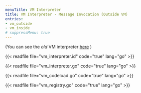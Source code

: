 ```yaml
---
menuTitle: VM Interpreter
title: VM Interpreter - Message Invocation (Outside VM)
entries:
- vm_outside
- vm_inside
# suppressMenu: true
---
```


(You can see the _old_ VM interpreter [here](docs/systems/filecoin_blockchain/vm/vm_interpreter_old) )

{{< readfile file="vm_interpreter.id" code="true" lang="go" >}}

{{< readfile file="vm_interpreter.go" code="true" lang="go" >}}

{{< readfile file="vm_codeload.go" code="true" lang="go" >}}

{{< readfile file="vm_registry.go" code="true" lang="go" >}}
